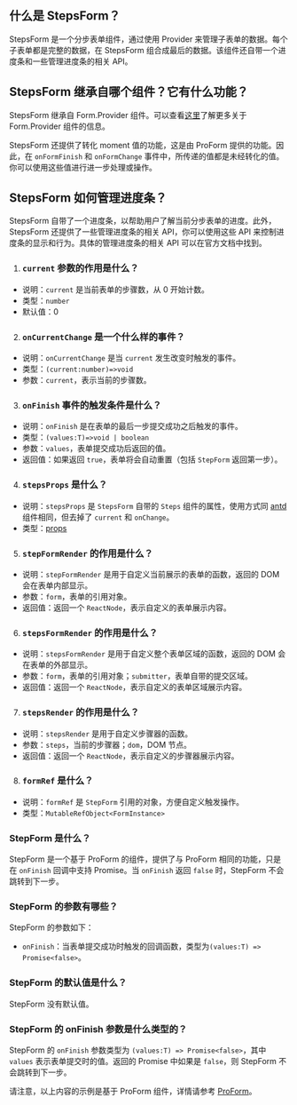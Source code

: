 ## 什么是 StepsForm？

StepsForm 是一个分步表单组件，通过使用 Provider 来管理子表单的数据。每个子表单都是完整的数据，在 StepsForm 组合成最后的数据。该组件还自带一个进度条和一些管理进度条的相关 API。

## StepsForm 继承自哪个组件？它有什么功能？

StepsForm 继承自 Form.Provider 组件。可以查看[这里](https://ant.design/components/form-cn/#Form.Provider)了解更多关于 Form.Provider 组件的信息。

StepsForm 还提供了转化 moment 值的功能，这是由 ProForm 提供的功能。因此，在 `onFormFinish` 和 `onFormChange` 事件中，所传递的值都是未经转化的值。你可以使用这些值进行进一步处理或操作。

## StepsForm 如何管理进度条？

StepsForm 自带了一个进度条，以帮助用户了解当前分步表单的进度。此外，StepsForm 还提供了一些管理进度条的相关 API，你可以使用这些 API 来控制进度条的显示和行为。具体的管理进度条的相关 API 可以在官方文档中找到。

1. ### `current` 参数的作用是什么？

- 说明：`current` 是当前表单的步骤数，从 0 开始计数。
- 类型：`number`
- 默认值：0

2. ### `onCurrentChange` 是一个什么样的事件？

- 说明：`onCurrentChange` 是当 `current` 发生改变时触发的事件。
- 类型：`(current:number)=>void`
- 参数：`current`，表示当前的步骤数。

3. ### `onFinish` 事件的触发条件是什么？

- 说明：`onFinish` 是在表单的最后一步提交成功之后触发的事件。
- 类型：`(values:T)=>void | boolean`
- 参数：`values`，表单提交成功后返回的值。
- 返回值：如果返回 `true`，表单将会自动重置（包括 `StepForm` 返回第一步）。

4. ### `stepsProps` 是什么？

- 说明：`stepsProps` 是 `StepsForm` 自带的 `Steps` 组件的属性，使用方式同 [antd](https://ant.design/components/steps-cn/) 组件相同，但去掉了 `current` 和 `onChange`。
- 类型：[props](https://ant.design/components/steps-cn/#API)

5. ### `stepFormRender` 的作用是什么？

- 说明：`stepFormRender` 是用于自定义当前展示的表单的函数，返回的 DOM 会在表单内部显示。
- 参数：`form`，表单的引用对象。
- 返回值：返回一个 `ReactNode`，表示自定义的表单展示内容。

6. ### `stepsFormRender` 的作用是什么？

- 说明：`stepsFormRender` 是用于自定义整个表单区域的函数，返回的 DOM 会在表单的外部显示。
- 参数：`form`，表单的引用对象；`submitter`，表单自带的提交区域。
- 返回值：返回一个 `ReactNode`，表示自定义的表单区域展示内容。

7. ### `stepsRender` 的作用是什么？

- 说明：`stepsRender` 是用于自定义步骤器的函数。
- 参数：`steps`，当前的步骤器；`dom`，DOM 节点。
- 返回值：返回一个 `ReactNode`，表示自定义的步骤器展示内容。

8. ### `formRef` 是什么？

- 说明：`formRef` 是 `StepForm` 引用的对象，方便自定义触发操作。
- 类型：`MutableRefObject<FormInstance>`

### StepForm 是什么？

StepForm 是一个基于 ProForm 的组件，提供了与 ProForm 相同的功能，只是在 `onFinish` 回调中支持 Promise。当 `onFinish` 返回 `false` 时，StepForm 不会跳转到下一步。

### StepForm 的参数有哪些？

StepForm 的参数如下：

- `onFinish`：当表单提交成功时触发的回调函数，类型为`(values:T) => Promise<false>`。

### StepForm 的默认值是什么？

StepForm 没有默认值。

### StepForm 的 onFinish 参数是什么类型的？

StepForm 的 `onFinish` 参数类型为 `(values:T) => Promise<false>`，其中 `values` 表示表单提交时的值。返回的 Promise 中如果是 `false`，则 StepForm 不会跳转到下一步。

请注意，以上内容的示例是基于 ProForm 组件，详情请参考 [ProForm](/components/form)。